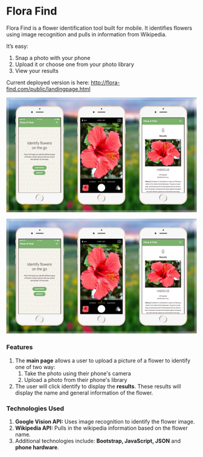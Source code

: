 # Flora Find

Flora Find is a flower identification tool built for mobile. It identifies flowers using image recognition and pulls in information from Wikipedia. 

It’s easy: 

1. Snap a photo with your phone
2. Upload it or choose one from your photo library
3. View your results

Current deployed version is here: http://flora-find.com/public/landingpage.html

![phone-mockups](public/images/phone-mockups.png)

![alt text](https://github.com/mehrimo/capstone/blob/master/public/images/phone-mockups.png)

### Features

1. The **main page** allows a user to upload a picture of a flower to identify one of two way:
   1.  Take the photo using their phone's camera
   2. Upload a photo from their phone's library
2. The user will click identify to display the **results**. These results will display the name and general information of the flower.

### Technologies Used

1. **Google Vision API:** Uses image recognition to identify the flower image.
2. **Wikipedia API:** Pulls in the wikipedia information based on the flower name.
3. Additional technologies include: **Bootstrap, JavaScript, JSON** and **phone hardware**. 